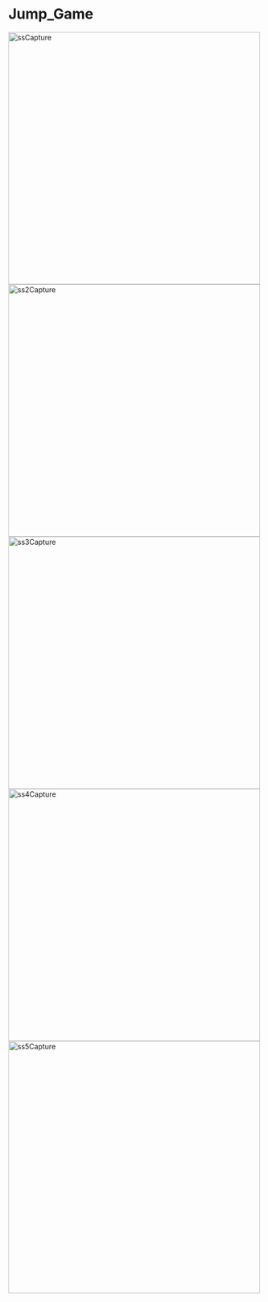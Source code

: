 # Jump_Game

<img src="https://github.com/user-attachments/assets/c62f035d-f4a8-407a-9cf1-f3b3d373b1cd" alt="ssCapture" width="500">
<img src="https://github.com/user-attachments/assets/2bf56f60-4b22-4266-ac34-dd36fa15c968" alt="ss2Capture" width="500">
<img src="https://github.com/user-attachments/assets/5e7d914e-2723-4b10-a4fb-c38f4360a9d3" alt="ss3Capture" width="500">
<img src="https://github.com/user-attachments/assets/1f4bfb81-d1aa-481e-9ef0-e7229140409e" alt="ss4Capture" width="500">
<img src="https://github.com/user-attachments/assets/f16c7e8e-8738-49c3-868f-463e7de165e8" alt="ss5Capture" width="500">
